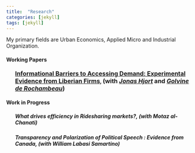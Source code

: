 ```yaml
---
title:  "Research"
categories: [jekyll]
tags: [jekyll]
---
```


<p>My primary fields are Urban Economics, Applied Micro and Industrial Organization.
</p>

<!---
<h3 id="job-market-paper">Job Market Paper</h3>
<ul>
  <h4><b>Title of Paper</b>
(<a href=" target="_blank"><em>Draft</em></a>)(<a href="" target="_blank"><em>Slides</em></a>)</h4>
<details><summary>Abstract:</summary><p><font size="2">Abstract here</details>
</ul>
-->
<h4 id="working-papers"><strong>Working Papers</strong></h4>
<ul>
  <p><b><font size="3"><a href="{{ site.baseurl }}/files/HjortIyerDeRochambeau_073020.pdf" target="_blank">Informational Barriers to Accessing Demand: Experimental Evidence from Liberian Firms</a></font>, <font size="3">(with <a href="https://sites.google.com/site/jonashjort/" target="_blank"><em>Jonas Hjort</em></a> and <a href="https://golvine.com/" target="_blank"><em>Golvine de Rochambeau</em></a>)</font>
<!--(<a href=".{{ site.baseurl }}/files/Paper2.pdf" target="_blank"><em>Draft</em></a>)-->
<!---<details><summary>Abstract:</summary><p><font size="2">Evidence suggests that firms in poor countries stagnate because they cannot access
growth-conducive markets. We hypothesize that overlooked heterogeneity in marketing
ability distorts market access. To investigate, we gave a random subset of Liberian
firms vouchers for a week-long program that teaches how to sell to corporations, governments,
and other large buyers. Firms that participate win about three times as
many contracts, but only firms with access to the Internet benefit. We use a simple
model and variation in online and offline demand to show evidence that this is because
ICT dampens traditional information frictions, but not marketing barriers.</font></p></details>
-->
</ul> 
    
<h4 id="work-in-progress"><strong>Work in Progress</strong></h4>
<ul>
  <h5><b>What drives efficiency in Ridesharing markets?</b>, (with <em>Motaz al-Chanati</em>)</h5>
</ul> 

<ul>
  <h5><b>Transparency and Polarization of Political Speech : Evidence from Canada</b>, (with <em>William Labasi Samartino</em>)</h5>
</ul> 


